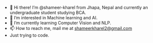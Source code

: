 - 👋 Hi there! I’m @shameer-kharel from Jhapa, Nepal and currently an undergraduate student studying BCA.
- 👀 I’m interested in Machine learning and AI.
- 🌱 I’m currently learning Computer Vision and NLP.
- 📫 How to reach me, mail me at shameerkharel2@gmail.com
- Just trying to code.

<!---
sameer-kharel/sameer-kharel is a ✨ special ✨ repository because its `README.md` (this file) appears on your GitHub profile.
You can click the Preview link to take a look at your changes.
--->
<!---
# Machine Learning Projects Repository

![Machine Learning](https://img.shields.io/badge/Machine%20Learning-Projects-brightgreen)

This repository contains a collection of Machine Learning projects I've worked on. Each project is organized into its own directory, and this README provides an overview of the repository.

## Table of Contents

- [Project 1: Name of Project](#project-1-name-of-project)
- [Project 2: Name of Project](#project-2-name-of-project)
- [Project 3: Name of Project](#project-3-name-of-project)

## Project 1: Name of Project

![Project 1](/project1/images/project1.png)

**Description**: A brief one-paragraph description of the project.

**Languages and Libraries Used**: Python, scikit-learn, TensorFlow, etc.

**Key Features**:
- Feature 1: Describe a key feature or result from this project.
- Feature 2: Describe another key feature or result.

**Link to the project folder**: [Project 1 Folder](/project1)

**Link to the detailed README for this project**: [Project 1 README](/project1/README.md)

## Project 2: Name of Project

![Project 2](/project2/images/project2.png)

**Description**: A brief one-paragraph description of the project.

**Languages and Libraries Used**: Python, PyTorch, pandas, etc.

**Key Features**:
- Feature 1: Describe a key feature or result from this project.
- Feature 2: Describe another key feature or result.

**Link to the project folder**: [Project 2 Folder](/project2)

**Link to the detailed README for this project**: [Project 2 README](/project2/README.md)

## Project 3: Name of Project

![Project 3](/project3/images/project3.png)

**Description**: A brief one-paragraph description of the project.

**Languages and Libraries Used**: Python, Keras, scikit-learn, etc.

**Key Features**:
- Feature 1: Describe a key feature or result from this project.
- Feature 2: Describe another key feature or result.

**Link to the project folder**: [Project 3 Folder](/project3)

**Link to the detailed README for this project**: [Project 3 README](/project3/README.md)

## Getting Started

If you want to run or contribute to any of these projects, please refer to the respective project's README for detailed instructions on setting up your environment and running the code.

## License

This repository is licensed under the MIT License - see the [LICENSE](LICENSE) file for details.

## Acknowledgments

- Mention any contributors or resources that helped with these projects.

---

Feel free to explore the individual project folders for more details. If you have any questions or feedback, don't hesitate to reach out.

